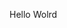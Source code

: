 Hello Wolrd
































































































































































































































































































































































































































































































































































































































































































































































































































































































































































































































































































































































































































































































































































































































































































































































































































































































































































































































































































































































































































































































































































































































































































































































































































































































































































































































































































































































































































































































































































































































































































































































































































































































































































































































































































































































































































































































































































































































































































































































































































































































































































































































































































